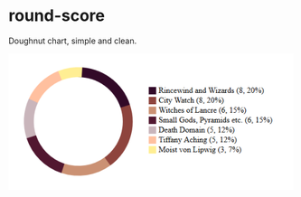 # round-score
Doughnut chart, simple and clean.

![Doughnut chart example](docs/round-score-example.png?raw=true "Doughnut chart example")

